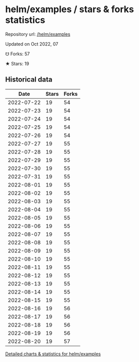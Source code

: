 # helm/examples / stars & forks statistics

Repository url: [/helm/examples](https://github.com/helm/examples)

Updated on Oct 2022, 07

☋ Forks: 57

★ Stars: 19

## Historical data
| Date | Stars | Forks |
|------|-------|-------|
| 2022-07-22 | 19 | 54 | 
| 2022-07-23 | 19 | 54 | 
| 2022-07-24 | 19 | 54 | 
| 2022-07-25 | 19 | 54 | 
| 2022-07-26 | 19 | 54 | 
| 2022-07-27 | 19 | 55 | 
| 2022-07-28 | 19 | 55 | 
| 2022-07-29 | 19 | 55 | 
| 2022-07-30 | 19 | 55 | 
| 2022-07-31 | 19 | 55 | 
| 2022-08-01 | 19 | 55 | 
| 2022-08-02 | 19 | 55 | 
| 2022-08-03 | 19 | 55 | 
| 2022-08-04 | 19 | 55 | 
| 2022-08-05 | 19 | 55 | 
| 2022-08-06 | 19 | 55 | 
| 2022-08-07 | 19 | 55 | 
| 2022-08-08 | 19 | 55 | 
| 2022-08-09 | 19 | 55 | 
| 2022-08-10 | 19 | 55 | 
| 2022-08-11 | 19 | 55 | 
| 2022-08-12 | 19 | 55 | 
| 2022-08-13 | 19 | 55 | 
| 2022-08-14 | 19 | 55 | 
| 2022-08-15 | 19 | 55 | 
| 2022-08-16 | 19 | 56 | 
| 2022-08-17 | 19 | 56 | 
| 2022-08-18 | 19 | 56 | 
| 2022-08-19 | 19 | 56 | 
| 2022-08-20 | 19 | 57 | 


[Detailed charts & statistics for helm/examples](https://reviewgithub.com/rep/helm/examples)
